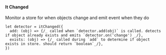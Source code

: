#### It Changed

Monitor a store for when objects change and emit event when they do

```
let detector = itChanged({
  add: (obj) => {/_ called when `detector.add(obj)` is called. detects if object already exists and emits `detector.on('change') _/},
  exists: (obj) => {/_ called during `add` to determine if object exists in store. should return `boolean`_/},
})
```
